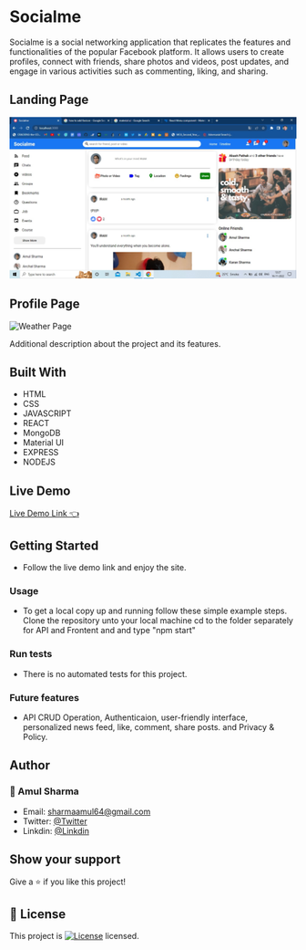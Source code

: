 
# Socialme

Socialme is a social networking application that replicates the features and functionalities of the popular Facebook platform. It allows users to create profiles, connect with friends, share photos and videos, post updates, and engage in various activities such as commenting, liking, and sharing.


## Landing Page
![Home Page](assets/home.jpg "Welcome on the site")

## Profile Page
![Weather Page](assets/profile.png "User Profile")


Additional description about the project and its features.
## Built With
 - HTML
 - CSS
 - JAVASCRIPT
 - REACT
 - MongoDB
 - Material UI
 - EXPRESS
 - NODEJS
 
 ## Live Demo
[Live Demo Link 👈]()

## Getting Started
- Follow the live demo link and enjoy the site.
### Usage
- To get a local copy up and running follow these simple example steps.
Clone the repository unto your local machine cd to the folder separately for API and Frontent and  and type "npm start"


 ### Run tests
- There is no automated tests for this project.

### Future features
- API CRUD Operation, Authenticaion, user-friendly interface, personalized news feed, like, comment, share posts. and Privacy & Policy.

## Author
 ### 👤 Amul Sharma
 - Email: sharmaamul64@gmail.com
 - Twitter: [@Twitter](https://twitter.com/Amul_Sharma64)
 - Linkdin: [@Linkdin](https://www.linkedin.com/in/amul-sharma2000)
 
## Show your support
Give a ⭐️ if you like this project!

## 📝 License
This project is <a href="https://github.com/Amulsharma64/Amulsharma64/blob/master/LICENSE.md"><img src="https://img.shields.io/github/license/antonkomarev/github-profile-views-counter.svg?style=flat-square" alt="License"></a> licensed.
